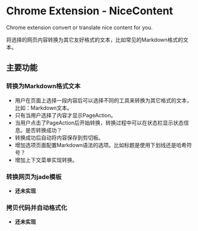 # Chrome Extension - NiceContent

Chrome extension convert or translate nice content for you.

将选择的网页内容转换为其它友好格式的文本，比如常见的Markdown格式的文本。

## 主要功能

### 转换为Markdown格式文本

* 用户在页面上选择一段内容后可以选择不同的工具来转换为其它格式的文本，比如：Markdown文本。
* 只有当用户选择了内容才显示PageAction。
* 当用户点击了PageAction后开始转换，转换过程中可以在状态栏显示状态信息。是否转换成功？
* 转换成功后自动将内容保存到剪切板。
* 增加选项页面配置Markdown语法的选项。比如标题是使用下划线还是哈希符号？
* 增加上下文菜单实现转换。

### 转换网页为jade模板

* __还未实现__

### 拷贝代码并自动格式化

* __还未实现__

